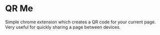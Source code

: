# QR Me

Simple chrome extension which creates a QR code for your current page. Very useful for quickly sharing a page between devices.
